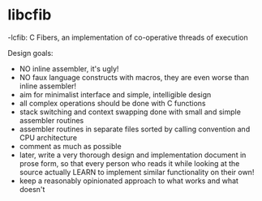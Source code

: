 # libcfib
-lcfib: C Fibers, an implementation of co-operative threads of execution

Design goals:
- NO inline assembler, it's ugly!
- NO faux language constructs with macros, they are even worse than inline assembler!
- aim for minimalist interface and simple, intelligible design
- all complex operations should be done with C functions
- stack switching and context swapping done with small and simple assembler routines
- assembler routines in separate files sorted by calling convention and CPU architecture
- comment as much as possible
- later, write a very thorough design and implementation document in prose form,
so that every person who reads it while looking at the source actually LEARN to
implement similar functionality on their own!
- keep a reasonably opinionated approach to what works and what doesn't
